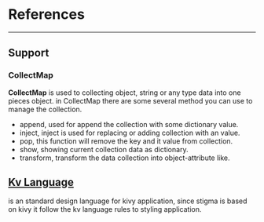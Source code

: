 # References
***

## Support

### CollectMap
**CollectMap** is used to collecting object, string or any type data into one pieces object. in CollectMap there are some several method you can use to manage the collection.
- append, used for append the collection with some dictionary value.
- inject, inject is used for replacing or adding collection with an value.
- pop, this function will remove the key and it value from collection.
- show, showing current collection data as dictionary.
- transform, transform the data collection into object-attribute like.

## [Kv Language](https://kivy.org/docs/gettingstarted/rules.html)
is an standard design language for kivy application, since stigma is based on kivy it follow the kv language rules to styling application.